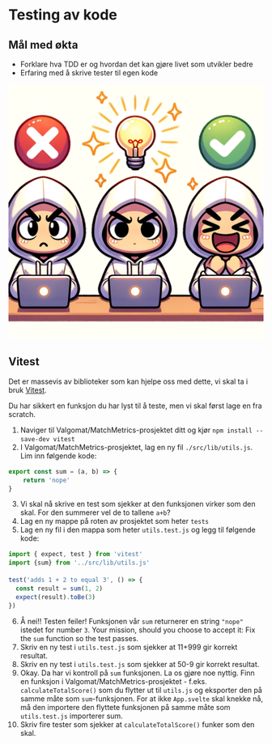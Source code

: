 # Testing av kode

## Mål med økta

- Forklare hva TDD er og hvordan det kan gjøre livet som utvikler bedre
- Erfaring med å skrive tester til egen kode

![TDD](./tdd.png)


## Vitest
Det er massevis av biblioteker som kan hjelpe oss med dette, vi skal ta i bruk [Vitest](https://vitest.dev).

Du har sikkert en funksjon du har lyst til å teste, men vi skal først lage en fra scratch.

1. Naviger til Valgomat/MatchMetrics-prosjektet ditt og kjør `npm install --save-dev vitest`
2. I Valgomat/MatchMetrics-prosjektet, lag en ny fil `./src/lib/utils.js`. Lim inn følgende kode:

```js
export const sum = (a, b) => {
    return 'nope'
}
```
3. Vi skal nå skrive en test som sjekker at den funksjonen virker som den skal. For den summerer vel de to tallene `a+b`?
4. Lag en ny mappe på roten av prosjektet som heter `tests`
5. Lag en ny fil i den mappa som heter `utils.test.js` og legg til følgende kode:

```js
import { expect, test } from 'vitest'
import {sum} from '../src/lib/utils.js'

test('adds 1 + 2 to equal 3', () => {
  const result = sum(1, 2)  
  expect(result).toBe(3)
})
```

6. Å nei!! Testen feiler! Funksjonen vår `sum` returnerer en string `"nope"` istedet for number `3`. Your mission, should you choose to accept it: Fix the `sum` function so the test passes.
7. Skriv en ny test i `utils.test.js` som sjekker at 11+999 gir korrekt resultat.
8. Skriv en ny test i `utils.test.js` som sjekker at 50-9 gir korrekt resultat.
9. Okay. Da har vi kontroll på `sum` funksjonen. La os gjøre noe nyttig. Finn en funksjon i Valgomat/MatchMetrics-prosjektet - f.eks. `calculateTotalScore()` som du flytter ut til `utils.js` og eksporter den på samme måte som `sum`-funksjonen. For at ikke `App.svelte` skal knekke nå, må den importere den flyttete funksjonen på samme måte som `utils.test.js` importerer sum.
10. Skriv fire tester som sjekker at `calculateTotalScore()` funker som den skal.
